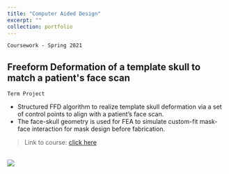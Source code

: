 ```yaml
---
title: "Computer Aided Design"
excerpt: ""
collection: portfolio
---
```


`Coursework - Spring 2021`

## Freeform Deformation of a template skull to match a patient's face scan
`Term Project`

* Structured FFD algorithm to realize template skull deformation via a set of control points to align with a patient’s face scan.
* The face-skull geometry is used for FEA to simulate custom-fit mask-face interaction for mask design before fabrication.

> Link to course: [click here](https://www.andrew.cmu.edu/course/24-681/)

<br/><img src='/images/500x300.png'>